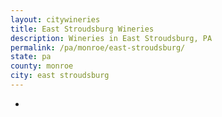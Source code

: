 ```yaml
---
layout: citywineries
title: East Stroudsburg Wineries
description: Wineries in East Stroudsburg, PA
permalink: /pa/monroe/east-stroudsburg/
state: pa
county: monroe
city: east stroudsburg
---
```

-
